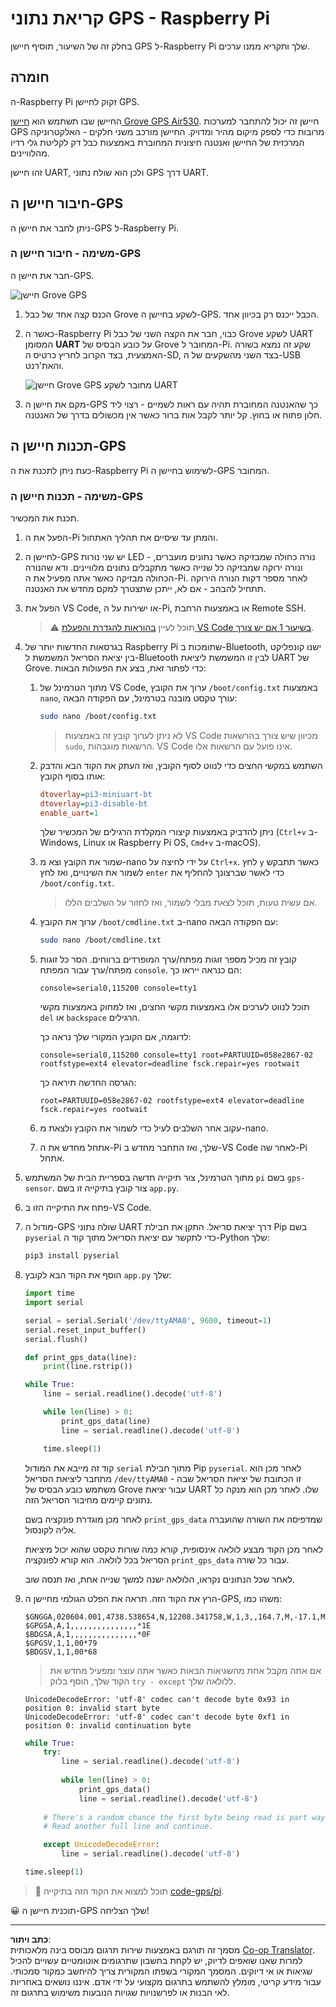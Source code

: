 <!--
CO_OP_TRANSLATOR_METADATA:
{
  "original_hash": "3b2448c7ab4e9673e77e35a50c5e350d",
  "translation_date": "2025-08-27T22:55:46+00:00",
  "source_file": "3-transport/lessons/1-location-tracking/pi-gps-sensor.md",
  "language_code": "he"
}
-->
# קריאת נתוני GPS - Raspberry Pi

בחלק זה של השיעור, תוסיף חיישן GPS ל-Raspberry Pi שלך ותקריא ממנו ערכים.

## חומרה

ה-Raspberry Pi זקוק לחיישן GPS.

החיישן שבו תשתמש הוא [חיישן Grove GPS Air530](https://www.seeedstudio.com/Grove-GPS-Air530-p-4584.html). חיישן זה יכול להתחבר למערכות GPS מרובות כדי לספק מיקום מהיר ומדויק. החיישן מורכב משני חלקים - האלקטרוניקה המרכזית של החיישן ואנטנה חיצונית המחוברת באמצעות כבל דק לקליטת גלי רדיו מהלוויינים.

זהו חיישן UART, ולכן הוא שולח נתוני GPS דרך UART.

## חיבור חיישן ה-GPS

ניתן לחבר את חיישן ה-GPS ל-Raspberry Pi.

### משימה - חיבור חיישן ה-GPS

חבר את חיישן ה-GPS.

![חיישן Grove GPS](../../../../../translated_images/grove-gps-sensor.247943bf69b03f0d1820ef6ed10c587f9b650e8db55b936851c92412180bd3e2.he.png)

1. הכנס קצה אחד של כבל Grove לשקע בחיישן ה-GPS. הכבל ייכנס רק בכיוון אחד.

1. כאשר ה-Raspberry Pi כבוי, חבר את הקצה השני של כבל Grove לשקע UART המסומן **UART** על כובע הבסיס של Grove המחובר ל-Pi. שקע זה נמצא בשורה האמצעית, בצד הקרוב לחריץ כרטיס ה-SD, בצד השני מהשקעים של ה-USB והאת'רנט.

    ![חיישן Grove GPS מחובר לשקע UART](../../../../../translated_images/pi-gps-sensor.1f99ee2b2f6528915047ec78967bd362e0e4ee0ed594368a3837b9cf9cdaca64.he.png)

1. מקם את חיישן ה-GPS כך שהאנטנה המחוברת תהיה עם ראות לשמיים - רצוי ליד חלון פתוח או בחוץ. קל יותר לקבל אות ברור כאשר אין מכשולים בדרך של האנטנה.

## תכנות חיישן ה-GPS

כעת ניתן לתכנת את ה-Raspberry Pi לשימוש בחיישן ה-GPS המחובר.

### משימה - תכנות חיישן ה-GPS

תכנת את המכשיר.

1. הפעל את ה-Pi והמתן עד שיסיים את תהליך האתחול.

1. לחיישן ה-GPS יש שני נורות LED - נורה כחולה שמבזיקה כאשר נתונים מועברים, ונורה ירוקה שמבזיקה כל שנייה כאשר מתקבלים נתונים מלוויינים. ודא שהנורה הכחולה מבזיקה כאשר אתה מפעיל את ה-Pi. לאחר מספר דקות הנורה הירוקה תתחיל להבהב - אם לא, ייתכן שתצטרך למקם מחדש את האנטנה.

1. הפעל את VS Code, או ישירות על ה-Pi, או באמצעות הרחבת Remote SSH.

    > ⚠️ תוכל לעיין [בהוראות להגדרת והפעלת VS Code בשיעור 1 אם יש צורך](../../../1-getting-started/lessons/1-introduction-to-iot/pi.md).

1. בגרסאות החדשות יותר של Raspberry Pi שתומכות ב-Bluetooth, ישנו קונפליקט בין יציאת הסריאל המשמשת ל-Bluetooth לבין זו המשמשת ליציאת UART של Grove. כדי לפתור זאת, בצע את הפעולות הבאות:

    1. מתוך הטרמינל של VS Code, ערוך את הקובץ `/boot/config.txt` באמצעות `nano`, עורך טקסט מובנה בטרמינל, עם הפקודה הבאה:

        ```sh
        sudo nano /boot/config.txt
        ```

        > לא ניתן לערוך קובץ זה באמצעות VS Code מכיוון שיש צורך בהרשאות `sudo`, הרשאות מוגבהות. VS Code אינו פועל עם הרשאות אלו.

    1. השתמש במקשי החצים כדי לנווט לסוף הקובץ, ואז העתק את הקוד הבא והדבק אותו בסוף הקובץ:

        ```ini
        dtoverlay=pi3-miniuart-bt
        dtoverlay=pi3-disable-bt
        enable_uart=1
        ```

        ניתן להדביק באמצעות קיצורי המקלדת הרגילים של המכשיר שלך (`Ctrl+v` ב-Windows, Linux או Raspberry Pi OS, `Cmd+v` ב-macOS).

    1. שמור את הקובץ וצא מ-nano על ידי לחיצה על `Ctrl+x`. לחץ `y` כאשר תתבקש לשמור את השינויים, ואז לחץ `enter` כדי לאשר שברצונך להחליף את `/boot/config.txt`.

        > אם עשית טעות, תוכל לצאת מבלי לשמור, ואז לחזור על השלבים הללו.

    1. ערוך את הקובץ `/boot/cmdline.txt` ב-nano עם הפקודה הבאה:

        ```sh
        sudo nano /boot/cmdline.txt
        ```

    1. קובץ זה מכיל מספר זוגות מפתח/ערך המופרדים ברווחים. הסר כל זוגות מפתח/ערך עבור המפתח `console`. הם כנראה ייראו כך:

        ```output
        console=serial0,115200 console=tty1 
        ```

        תוכל לנווט לערכים אלו באמצעות מקשי החצים, ואז למחוק באמצעות מקשי `del` או `backspace` הרגילים.

        לדוגמה, אם הקובץ המקורי שלך נראה כך:

        ```output
        console=serial0,115200 console=tty1 root=PARTUUID=058e2867-02 rootfstype=ext4 elevator=deadline fsck.repair=yes rootwait
        ```

        הגרסה החדשה תיראה כך:

        ```output
        root=PARTUUID=058e2867-02 rootfstype=ext4 elevator=deadline fsck.repair=yes rootwait
        ```

    1. עקוב אחר השלבים לעיל כדי לשמור את הקובץ ולצאת מ-nano.

    1. אתחל מחדש את ה-Pi שלך, ואז התחבר מחדש ב-VS Code לאחר שה-Pi אתחל.

1. מתוך הטרמינל, צור תיקייה חדשה בספריית הבית של המשתמש `pi` בשם `gps-sensor`. צור קובץ בתיקייה זו בשם `app.py`.

1. פתח את התיקייה הזו ב-VS Code.

1. מודול ה-GPS שולח נתוני UART דרך יציאת סריאל. התקן את חבילת Pip בשם `pyserial` כדי לתקשר עם יציאת הסריאל מתוך קוד ה-Python שלך:

    ```sh
    pip3 install pyserial
    ```

1. הוסף את הקוד הבא לקובץ `app.py` שלך:

    ```python
    import time
    import serial
    
    serial = serial.Serial('/dev/ttyAMA0', 9600, timeout=1)
    serial.reset_input_buffer()
    serial.flush()
    
    def print_gps_data(line):
        print(line.rstrip())
    
    while True:
        line = serial.readline().decode('utf-8')
    
        while len(line) > 0:
            print_gps_data(line)
            line = serial.readline().decode('utf-8')
    
        time.sleep(1)
    ```

    קוד זה מייבא את המודול `serial` מתוך חבילת Pip `pyserial`. לאחר מכן הוא מתחבר ליציאת הסריאל `/dev/ttyAMA0` - זו הכתובת של יציאת הסריאל שבה משתמש כובע הבסיס של Grove עבור יציאת UART שלו. לאחר מכן הוא מנקה כל נתונים קיימים מחיבור הסריאל הזה.

    לאחר מכן מוגדרת פונקציה בשם `print_gps_data` שמדפיסה את השורה שהועברה אליה לקונסול.

    לאחר מכן הקוד מבצע לולאה אינסופית, קורא כמה שורות טקסט שהוא יכול מיציאת הסריאל בכל לולאה. הוא קורא לפונקציה `print_gps_data` עבור כל שורה.

    לאחר שכל הנתונים נקראו, הלולאה ישנה למשך שנייה אחת, ואז תנסה שוב.

1. הרץ את הקוד הזה. תראה את הפלט הגולמי מחיישן ה-GPS, משהו כמו:

    ```output
    $GNGGA,020604.001,4738.538654,N,12208.341758,W,1,3,,164.7,M,-17.1,M,,*67
    $GPGSA,A,1,,,,,,,,,,,,,,,*1E
    $BDGSA,A,1,,,,,,,,,,,,,,,*0F
    $GPGSV,1,1,00*79
    $BDGSV,1,1,00*68
    ```

    > אם אתה מקבל אחת מהשגיאות הבאות כאשר אתה עוצר ומפעיל מחדש את הקוד שלך, הוסף בלוק `try - except` ללולאה שלך.

      ```output
      UnicodeDecodeError: 'utf-8' codec can't decode byte 0x93 in position 0: invalid start byte
      UnicodeDecodeError: 'utf-8' codec can't decode byte 0xf1 in position 0: invalid continuation byte
      ```

    ```python
    while True:
        try:
            line = serial.readline().decode('utf-8')
              
            while len(line) > 0:
                print_gps_data()
                line = serial.readline().decode('utf-8')
      
        # There's a random chance the first byte being read is part way through a character.
        # Read another full line and continue.

        except UnicodeDecodeError:
            line = serial.readline().decode('utf-8')

    time.sleep(1)
    ```

> 💁 תוכל למצוא את הקוד הזה בתיקייה [code-gps/pi](../../../../../3-transport/lessons/1-location-tracking/code-gps/pi).

😀 תוכנית חיישן ה-GPS שלך הצליחה!

---

**כתב ויתור**:  
מסמך זה תורגם באמצעות שירות תרגום מבוסס בינה מלאכותית [Co-op Translator](https://github.com/Azure/co-op-translator). למרות שאנו שואפים לדיוק, יש לקחת בחשבון שתרגומים אוטומטיים עשויים להכיל שגיאות או אי דיוקים. המסמך המקורי בשפתו המקורית צריך להיחשב כמקור סמכותי. עבור מידע קריטי, מומלץ להשתמש בתרגום מקצועי על ידי אדם. איננו נושאים באחריות לאי הבנות או לפרשנויות שגויות הנובעות משימוש בתרגום זה.